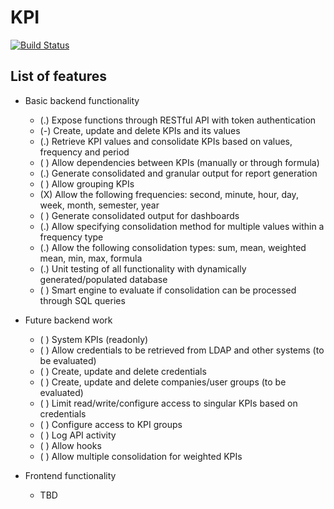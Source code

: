 # KPI

[![Build Status](https://travis-ci.org/eduardostarling/kpi.svg?branch=master)](https://travis-ci.org/eduardostarling/kpi)

## List of features

* Basic backend functionality
    * (.) Expose functions through RESTful API with token authentication
    * (-) Create, update and delete KPIs and its values
    * (.) Retrieve KPI values and consolidate KPIs based on values, frequency and period
    * ( ) Allow dependencies between KPIs (manually or through formula)
    * (.) Generate consolidated and granular output for report generation
    * ( ) Allow grouping KPIs
    * (X) Allow the following frequencies: second, minute, hour, day, week, month, semester, year
    * ( ) Generate consolidated output for dashboards
    * (.) Allow specifying consolidation method for multiple values within a frequency type
    * (.) Allow the following consolidation types: sum, mean, weighted mean, min, max, formula
    * (.) Unit testing of all functionality with dynamically generated/populated database
    * ( ) Smart engine to evaluate if consolidation can be processed through SQL queries

* Future backend work
    * ( ) System KPIs (readonly)
    * ( ) Allow credentials to be retrieved from LDAP and other systems (to be evaluated)
    * ( ) Create, update and delete credentials
    * ( ) Create, update and delete companies/user groups (to be evaluated)
    * ( ) Limit read/write/configure access to singular KPIs based on credentials
    * ( ) Configure access to KPI groups
    * ( ) Log API activity
    * ( ) Allow hooks
    * ( ) Allow multiple consolidation for weighted KPIs

* Frontend functionality
    * TBD
